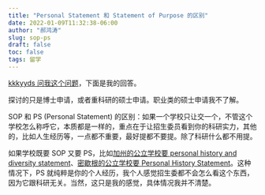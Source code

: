 ```yaml
---
title: "Personal Statement 和 Statement of Purpose 的区别"
date: 2022-01-09T11:32:38-06:00
author: "郝鸿涛"
slug: sop-ps
draft: false
toc: false
tags: 留学
---
```

[kkkyyds 问我这个问题](https://github.com/hongtaoh/hongtaoh.github.io/issues/8#issuecomment-1008213422)，下面是我的回答。

探讨的只是博士申请，或者重科研的硕士申请。职业类的硕士申请我不了解。

SOP 和 PS (Personal Statement) 的区别：如果一个学校只让交一个，不管这个学校怎么称呼它，本质都是一样的，重点在于让招生委员看到你的科研实力，其他的，比如人生经历等，一点都不重要，最好提都不要提。除了科研什么都不用提。

如果学校既要 SOP 又要 PS，比如[加州的公立学校要 personal history and diversity statement](https://grad.ucdavis.edu/apply)、[密歇根的公立学校要 Personal History Statement](https://www.si.umich.edu/programs/phd-information/how-do-i-apply)。这种情况下，PS 就纯粹是你的个人经历，我个人感觉招生委都不会怎么看这个东西，因为它跟科研无关。当然，这只是我的感觉，具体情况我并不清楚。 
